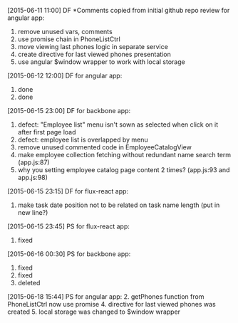 [2015-06-11 11:00] DF
*Comments copied from initial github repo review
for angular app:
1. remove unused vars, comments
2. use promise chain in PhoneListCtrl
3. move viewing last phones logic in separate service
4. create directive for last viewed phones presentation
5. use angular $window wrapper to work with local storage

[2015-06-12 12:00] DF
for angular app:
1. done
3. done

[2015-06-15 23:00] DF
for backbone app:
1. defect: "Employee list" menu isn't sown as selected when click on it after first page load
2. defect: employee list is overlapped by menu
3. remove unused commented code in EmployeeCatalogView
4. make employee collection fetching without redundant name search term (app.js:87)
5. why you setting employee catalog page content 2 times? (app.js:93 and app.js:98)

[2015-06-15 23:15] DF
for flux-react app:
1. make task date position not to be related on task name length (put in new line?)

[2015-06-15 23:45] PS
for flux-react app:
1. fixed

[2015-06-16 00:30] PS
for backbone app:
1. fixed
2. fixed
3. deleted

[2015-06-18 15:44] PS
for angular app:
2. getPhones function from PhoneListCtrl now use promise
4. directive for last viewed phones was created
5. local storage was changed to $window wrapper